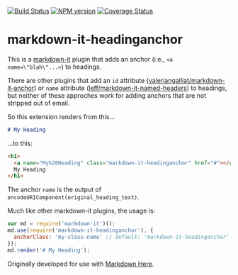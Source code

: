 [![Build Status](https://travis-ci.org/adam-p/markdown-it-headinganchor.svg?branch=master)](https://travis-ci.org/adam-p/markdown-it-headinganchor)
[![NPM version](https://img.shields.io/npm/v/markdown-it-footnote.svg?style=flat)](https://www.npmjs.org/package/markdown-it-footnote)
[![Coverage Status](https://coveralls.io/repos/adam-p/markdown-it-headinganchor/badge.svg)](https://coveralls.io/r/adam-p/markdown-it-headinganchor)


# markdown-it-headinganchor

This is a [markdown-it](https://github.com/markdown-it/markdown-it) plugin that adds an anchor (i.e., `<a name=\"blah\"...>`) to headings. 

There are other plugins that add an `id` attribute ([valeriangalliat/markdown-it-anchor](https://github.com/valeriangalliat/markdown-it-anchor)) or `name` attribute ([leff/markdown-it-named-headers](https://github.com/leff/markdown-it-named-headers)) to headings, but neither of these approches work for adding anchors that are not stripped out of email.

So this extension renders from this...

```md
# My Heading
```

...to this:

```html
<h1>
  <a name="My%20Heading" class="markdown-it-headinganchor" href="#"></a>
  My Heading
</h1>
```

The anchor `name` is the output of `encodeURIComponent(original_heading_text)`.

Much like other markdown-it plugins, the usage is:

```js
var md = require('markdown-it')();
md.use(require('markdown-it-headinganchor'), {
  anchorClass: 'my-class-name' // default: 'markdown-it-headinganchor'
});
md.render('# My Heading');
```

Originally developed for use with [Markdown Here](https://github.com/adam-p/markdown-here).
